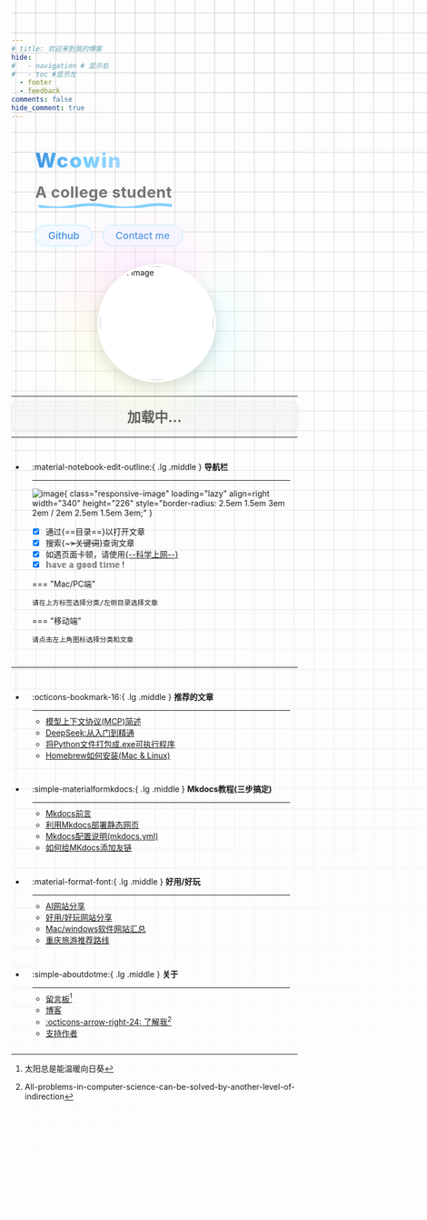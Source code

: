 ```yaml
---
# title: 欢迎来到我的博客
hide:
#   - navigation # 显示右
#   - toc #显示左
  - footer
  - feedback
comments: false
hide_comment: true
---
```

<!-- 在头部添加预加载关键资源 -->
<link rel="preload" href="https://pic4.zhimg.com/v2-a0456a5f527c1923f096759f2926012f_1440w.jpg" as="image" fetchpriority="high">
<link rel="preload" href="https://s1.imagehub.cc/images/2025/07/25/27c0e105ea7efbed5d046d3a8c303e9d.jpeg" as="image">
<!-- https://picx.zhimg.com/v2-fb22186d2490043435a72876950492f5_1440w.jpg -->
<!-- wcowin-header.html -->
<div class="wcowin-header-row">
  <!-- 左侧：文字内容 -->
  <div class="wcowin-header-text">
    <div class="wcowin-header-title">Wcowin</div>
    <div class="wcowin-header-subtitle">
      <span class="wcowin-header-subtitle-inner">
        A college student
        <svg width="280" height="18" class="wcowin-header-underline" xmlns="http://www.w3.org/2000/svg">
          <path d="M8,12 Q38,18 68,12 Q98,6 128,12 Q158,18 188,12 Q218,6 248,12 Q278,18 308,12"
            stroke="#6ecbff" stroke-width="5" fill="none"
            stroke-linecap="round" stroke-linejoin="round"
            style="filter: blur(0.2px); opacity: 0.85;" />
        </svg>
      </span>
    </div>
    <!-- <div class="wcowin-header-motto">Free and diffuse</div> -->
    <div class="wcowin-header-btns">
      <a href="https://github.com/Wcowin" target="_blank" class="wcowin-header-btn">Github</a>
      <a href="mailto:wcowin@qq.com" class="wcowin-header-btn">Contact me</a>
    </div>
  </div>
  <!-- 右侧：头像及光辉 -->
  <div class="wcowin-header-avatar">
    <div class="flip-glow-ultimate">
      <div class="flip-glow-ultimate-glow"></div>
      <div class="flip-glow-ultimate-imgs">
        <img src="https://pic4.zhimg.com/v2-a0456a5f527c1923f096759f2926012f_1440w.jpg" alt="Back Image" class="flip-glow-ultimate-back" loading="eager" fetchpriority="high" width="280" height="280">
        <img src="https://s1.imagehub.cc/images/2025/07/25/27c0e105ea7efbed5d046d3a8c303e9d.jpeg" alt="Front Image" class="flip-glow-ultimate-front" loading="lazy" width="280" height="280">
      </div>
    </div>
  </div>
</div>

<!-- 移动端显示的标语 -->
<div class="mobile-motto">
  <h1>循此苦旅 以达星辰</h1>
</div>

<style>
/* ====== 布局主容器 ====== */
.wcowin-header-row {
  display: flex;
  align-items: center;
  justify-content: center;
  gap: 64px;
  margin: 48px 0 32px 0;
  flex-wrap: wrap;
  min-height: 320px;
}

/* ====== 左侧文字区 ====== */
.wcowin-header-text {
  display: flex;
  flex-direction: column;
  align-items: flex-start;
  min-width: 260px;
  max-width: 420px;
  flex: 1 1 320px;
  padding: 0 8px;
}

.wcowin-header-title {
  font-size: 3.2rem;
  /* font-family: 'LXGW WenKai', 'Segoe UI', 'PingFang SC', 'Hiragino Sans', Arial, sans-serif; */
  font-weight: 800;
  letter-spacing: 2px;
  margin-bottom: 18px;
  background: linear-gradient(to right, #3a8dde, #6ecbff, #a2d8ff);
  -webkit-background-clip: text;
  -webkit-text-fill-color: transparent;
  background-clip: text;
  text-fill-color: transparent;
  display: flex;
  align-items: center;
  text-shadow: 0 2px 10px rgba(106, 203, 255, 0.13);
}

.wcowin-header-subtitle {
  font-size: 1.7rem;
  font-weight: bold;
  color: #222;
  position: relative;
  margin-bottom: 22px;
  /* font-family: 'LXGW WenKai', 'Segoe UI', 'PingFang SC', Arial, sans-serif; */
  line-height: 1.3;
  display: flex;
  flex-direction: column;
  align-items: flex-start;
  white-space: nowrap; /* 防止文本换行 */
}

.wcowin-header-subtitle-inner {
  color: #757575;
  position: relative;
  display: inline-block;
  padding-bottom: 10px;
  letter-spacing: 0.5px;
  white-space: nowrap; /* 确保文本不会换行 */
  width: auto; /* 确保宽度自适应内容 */
}

/* Safari特定修复 */
@media not all and (min-resolution:.001dpcm) { 
  @supports (-webkit-appearance:none) {
    .wcowin-header-subtitle-inner {
      display: inline-block;
      width: auto !important;
      min-width: 280px; /* 确保足够宽度容纳文本 */
    }
  }
}

/* 添加深色模式的文字颜色适配 - 更强烈的对比度 */
@media (prefers-color-scheme: dark) {
  .wcowin-header-subtitle {
    color: #757575;
  }
  
  .wcowin-header-subtitle-inner {
    color: #757575;
    text-shadow: 0 2px 4px rgba(0, 0, 0, 0.5) !important; /* 增强阴影 */
  }
  
  .wcowin-header-motto {
    color: #d0d0d0 !important; /* 更亮的灰色 */
  }
  
  /* 确保SVG波浪线在深色模式下可见 */
  .wcowin-header-underline path {
    stroke: #6ecbff !important; /* 确保波浪线颜色鲜明 */
    opacity: 1 !important;
  }
}

.wcowin-header-underline {
  position: absolute;
  left: 0;
  bottom: 0;
  pointer-events: none;
}

.wcowin-header-motto {
  /* font-family: 'LXGW WenKai', sans-serif; */
  font-size: 1.2rem;
  color: #757575;
  letter-spacing: 1px;
  font-weight: 500;
  margin-bottom: 22px;
  opacity: 0.92;
}

.wcowin-header-btns {
  display: flex;
  gap: 18px;
  margin-top: 8px;
}

.wcowin-header-btn {
  display: inline-block;
  padding: 7px 22px;
  font-size: 1.08rem;
  font-weight: 500;
  color: #3a8dde;
  background: #f5faff;
  border: 1.5px solid #b6eaff;
  border-radius: 24px;
  text-decoration: none;
  transition: background 0.2s, color 0.2s, border 0.2s;
  box-shadow: 0 2px 8px rgba(106, 203, 255, 0.07);
}
.wcowin-header-btn:hover {
  background: #e6f4ff;
  color: #222;
  border-color: #3a8dde;
}

/* 夜间模式按钮样式 */
@media (prefers-color-scheme: dark) {
  .wcowin-header-btn {
    color: #6ecbff;
    background: rgba(30, 41, 59, 0.8);
    border-color: rgba(110, 203, 255, 0.4);
    box-shadow: 0 2px 8px rgba(106, 203, 255, 0.1);
  }
  
  .wcowin-header-btn:hover {
    background: rgba(110, 203, 255, 0.15);
    color: #ffffff;
    border-color: #6ecbff;
  }
}

/* 为使用 data-md-color-scheme 的主题添加支持 */
[data-md-color-scheme="slate"] .wcowin-header-btn {
  color: #6ecbff;
  background: rgba(30, 41, 59, 0.8);
  border-color: rgba(110, 203, 255, 0.4);
  box-shadow: 0 2px 8px rgba(106, 203, 255, 0.1);
}

[data-md-color-scheme="slate"] .wcowin-header-btn:hover {
  background: rgba(110, 203, 255, 0.15);
  color: #ffffff;
  border-color: #6ecbff;
}

/* ====== 右侧头像区 ====== */
.wcowin-header-avatar {
  display: flex;
  align-items: center;
  justify-content: center;
  min-width: 240px;
  flex: 0 0 280px;
}

.flip-glow-ultimate {
  position: relative;
  width: 280px;
  height: 280px;
  margin: 0 auto;
  display: flex;
  align-items: center;
  justify-content: center;
}

.flip-glow-ultimate-glow {
  position: absolute;
  top: 50%; left: 50%;
  transform: translate(-50%, -50%);
  width: 320px; height: 320px; /* 从360px减小到320px */
  border-radius: 50%;
  pointer-events: none;
  z-index: 0;
  background:
    radial-gradient(circle at 60% 40%, rgba(255,255,255,0.25) 0%, rgba(255,255,255,0.08) 60%, transparent 100%),
    conic-gradient(from 0deg,
      #ff9edb 0%, #a2d8ff 20%, #a8ffb0 40%, #fff5a8 60%, #ffb0b0 80%, #ff9edb 100%
    );
  filter: blur(50px) brightness(1.1) saturate(1.2); /* 减小模糊半径和亮度 */
  opacity: 0.85; /* 降低不透明度 */
  animation: 
    glow-ultimate-rotate 15s linear infinite, 
    glow-ultimate-breath 5s ease-in-out infinite alternate,
    glow-ultimate-hue 25s linear infinite;
}

@keyframes glow-ultimate-rotate {
  0% { background-position: 0% 50%; }
  100% { background-position: 100% 50%; }
}
@keyframes glow-ultimate-breath {
  0% { opacity: 0.7; filter: blur(50px) brightness(1.05) saturate(1.1); transform: translate(-50%, -50%) scale(0.92);}
  50% { opacity: 0.85; filter: blur(55px) brightness(1.15) saturate(1.25); transform: translate(-50%, -50%) scale(1.0);}
  100% { opacity: 0.7; filter: blur(50px) brightness(1.05) saturate(1.1); transform: translate(-50%, -50%) scale(0.92);}
}

/* 为深色模式添加特定的光辉调整 */
@media (prefers-color-scheme: dark) {
  .flip-glow-ultimate-glow {
    width: 300px; height: 300px; /* 在深色模式下进一步减小 */
    filter: blur(45px) brightness(0.95) saturate(1.1); /* 降低亮度 */
    opacity: 0.75; /* 降低不透明度 */
  }
  
  @keyframes glow-ultimate-breath {
    0% { opacity: 0.65; filter: blur(45px) brightness(0.9) saturate(1.0); transform: translate(-50%, -50%) scale(0.9);}
    50% { opacity: 0.75; filter: blur(50px) brightness(1.0) saturate(1.15); transform: translate(-50%, -50%) scale(0.98);}
    100% { opacity: 0.65; filter: blur(45px) brightness(0.9) saturate(1.0); transform: translate(-50%, -50%) scale(0.9);}
  }
}

@keyframes glow-ultimate-hue {
  0% { filter: blur(60px) brightness(1.2) saturate(1.3) hue-rotate(0deg); }
  50% { filter: blur(60px) brightness(1.2) saturate(1.3) hue-rotate(20deg); }
  100% { filter: blur(60px) brightness(1.2) saturate(1.3) hue-rotate(0deg); }
}

.flip-glow-ultimate-imgs {
  position: relative;
  width: 280px;
  height: 280px;
  perspective: 1200px;
  z-index: 2;
}
.flip-glow-ultimate-imgs img {
  position: absolute;
  top: 0; left: 0;
  width: 100%; height: 100%;
  object-fit: cover;
  border-radius: 50%;
  border: 4px solid #fff;
  box-shadow: 0 8px 24px rgba(14, 30, 37, 0.15), 0 0 0 1px rgba(255, 255, 255, 0.2);
  backface-visibility: hidden;
  transition: transform 1.2s cubic-bezier(.4,2,.6,1), box-shadow 0.3s ease;
  background: #fff;
}
.flip-glow-ultimate-imgs img.flip-glow-ultimate-back {
  z-index: 1;
  transform: rotateY(0deg);
}
.flip-glow-ultimate-imgs img.flip-glow-ultimate-front {
  z-index: 0;
  transform: rotateY(180deg);
}
.flip-glow-ultimate-imgs:hover img.flip-glow-ultimate-back {
  transform: rotateY(180deg);
  z-index: 2;
  box-shadow: 0 12px 32px rgba(14, 30, 37, 0.25);
}
.flip-glow-ultimate-imgs:hover img.flip-glow-ultimate-front {
  transform: rotateY(0deg);
  z-index: 3;
  box-shadow: 0 12px 32px rgba(14, 30, 37, 0.25);
}

/* ====== 响应式布局 ====== */
@media (max-width: 1100px) {
  .wcowin-header-row {
    gap: 32px;
  }
  .wcowin-header-title {
    font-size: 2.2rem;
  }
  .flip-glow-ultimate,
  .flip-glow-ultimate-imgs {
    width: 200px;
    height: 200px;
  }
  .flip-glow-ultimate-glow {
    width: 260px;
    height: 260px;
  }
}
@media (max-width: 700px) {
  .wcowin-header-row {
    flex-direction: column-reverse;
    gap: 0px; /* 减少到最小间距 */
    min-height: unset;
    margin: 12px 0 12px 0; /* 减小上下边距 */
  }
  .wcowin-header-text {
    align-items: center;
    text-align: center;
    max-width: 98vw;
    margin-top: -10px; /* 添加负边距拉近与头像的距离 */
  }
  .wcowin-header-avatar {
    margin-bottom: 0px; /* 移除底部间距 */
  }
  .wcowin-header-title {
    margin-bottom: 12px; /* 减小标题下方间距 */
  }
  .wcowin-header-subtitle {
    margin-bottom: 16px; /* 减小副标题下方间距 */
  }
  .wcowin-header-motto {
    margin-bottom: 16px; /* 减小座右铭下方间距 */
  }
  
  /* 调整头像大小，使其在移动端更小 */
  .flip-glow-ultimate,
  .flip-glow-ultimate-imgs {
    width: 220px;
    height: 220px;
  }
  .flip-glow-ultimate-glow {
    width: 220px;
    height: 220px;
  }
}
/* 添加一个额外的样式类，可以直接应用到元素上 */
.dark-visible-text {
  color: #ffffff !important;
  text-shadow: 0 2px 4px rgba(0, 0, 0, 0.5) !important;
}

/* 移动端样式 */
.mobile-motto {
  display: none;
  text-align: center;
  padding: 15px 0;
  margin: 10px 0;
}

.mobile-motto h1 {
  font-size: 1.8rem;
  color: #757575;
  /* font-family: 'LXGW WenKai', 'Segoe UI', 'PingFang SC', Arial, sans-serif; */
  font-weight: 500;
  margin: 0;
}

@media (max-width: 700px) {
  /* 隐藏原有头部 */
  .wcowin-header-row {
    display: none !important;
  }
  
  /* 显示移动端标语 */
  .mobile-motto {
    display: block;
  }
}
</style>


<!-- 移除这个换行符，它会产生额外的空间 -->
<!-- <br class="desktop-only"/> -->

<!-- 修改分隔线上下的间距 -->
<style>
/* 默认显示换行 */
/* .desktop-only {
  display: none; 
} */

/* 减少分隔线的边距 */
hr {
  margin: 0.5rem 0 !important;
}

/* 减少卡片网格的间距 */
.grid.cards {
  margin-top: 0 !important;
  margin-bottom: 0 !important;
}

/* 减少卡片内部的间距 */
.grid.cards > ul > li {
  padding: 0.8rem !important;
}

/* 减少卡片之间的间距 */
.grid.cards > ul {
  gap: 0.5rem !important;
}

/* 减少问候框的边距 */
#greeting {
  margin-bottom: 10px !important;
  padding: 8px !important;
}
</style>

---

<div id="greeting" class="greeting-container">
  <span id="greeting-text" class="greeting-text">加载中...</span>
</div>

<style>
  .greeting-container {
    text-align: center;
    margin-bottom: 20px;
    padding: 15px;
    border-radius: 10px;
    background-color: rgba(240, 240, 240, 0.5);
    border: 1px solid rgba(200, 200, 200, 0.3);
    box-shadow: 0 2px 10px rgba(0, 0, 0, 0.05);
    transition: all 0.3s ease;
  }
  
  .greeting-text {
    font-size: 1.5rem;
    font-weight: bold;
    color: #555;
    /* font-family: 'LXGW WenKai', sans-serif; */
    /* 添加最小高度避免布局抖动 */
    min-height: 1.5rem;
  }
  
  /* 夜间模式适配 */
  [data-md-color-scheme="slate"] .greeting-container {
    background-color: rgba(30, 41, 59, 0.6);
    border-color: rgba(80, 100, 140, 0.2);
    box-shadow: 0 2px 10px rgba(0, 0, 0, 0.15);
  }
  
  [data-md-color-scheme="slate"] .greeting-text {
    color: #e0e0e0;
  }
  
  /* 响应式调整 */
  @media (max-width: 768px) {
    .greeting-container {
      padding: 10px;
      margin-bottom: 15px;
    }
    
    .greeting-text {
      font-size: 1.3rem;
    }
  }
</style>

<script>
  // 优化的问候函数
  function updateGreeting() {
    const greetingElement = document.getElementById('greeting-text');
    if (!greetingElement) {
      // 如果元素不存在，延迟重试
      setTimeout(updateGreeting, 100);
      return;
    }

    const hour = new Date().getHours();
    let greeting;
    
    if (hour >= 0 && hour < 5) {
      greeting = "夜深了，注意休息 🌙";
    } else if (hour >= 5 && hour < 7) {
      greeting = "早安，新的一天开始啦 🌅";
    } else if (hour >= 7 && hour < 9) {
      greeting = "早上好，开始美好的一天 ☀️";
    } else if (hour >= 9 && hour < 11) {
      greeting = "上午好，保持专注 ✨";
    } else if (hour >= 11 && hour < 13) {
      greeting = "中午好，该休息一下了 🍲";
    } else if (hour >= 13 && hour < 15) {
      greeting = "午后时光，继续加油 ☕";
    } else if (hour >= 15 && hour < 18) {
      greeting = "下午好，别忘了喝水 🌤️";
    } else if (hour >= 18 && hour < 20) {
      greeting = "傍晚好，放松一下吧 🌆";
    } else if (hour >= 20 && hour < 22) {
      greeting = "晚上好，享受宁静时光 🌃";
    } else {
      greeting = "夜深了，早点休息哦 🌠";
    }
    
    greetingElement.textContent = greeting;
  }

  // 多重保险的初始化
  if (document.readyState === 'loading') {
    document.addEventListener('DOMContentLoaded', updateGreeting);
  } else {
    // DOM 已经加载完成
    updateGreeting();
  }

  // 额外的后备方案
  if (document.getElementById('greeting-text')) {
    updateGreeting();
  } else {
    // 如果元素还没有加载，等待一下
    setTimeout(updateGreeting, 200);
  }
</script>

---

<div class="grid cards" markdown>

-   :material-notebook-edit-outline:{ .lg .middle } __导航栏__

    ---
    ![image](https://pic1.zhimg.com/80/v2-b9ae6898d33359da6be815bf60626af2_1440w.webp?source=2c26e567){ class="responsive-image" loading="lazy" align=right width="340" height="226" style="border-radius: 2.5em 1.5em 3em 2em / 2em 2.5em 1.5em 3em;" }

    - [x] 通过{==目录==}以打开文章
    - [x] 搜索{~~~>关键词~~}查询文章
    - [x] 如遇页面卡顿，请使用[{--科学上网--}](blog/technique%20sharing/kexue.md)
    - [x] 𝕙𝕒𝕧𝕖 𝕒 𝕘𝕠𝕠𝕕 𝕥𝕚𝕞𝕖 !  

    === "Mac/PC端"

        请在上方标签选择分类/左侧目录选择文章

    === "移动端"

        请点击左上角图标选择分类和文章
    
</div>
<style>
    @media only screen and (max-width: 768px) {
        .responsive-image {
            display: none;
        }
    }
</style>


***  


<div class="grid cards" markdown>

-   :octicons-bookmark-16:{ .lg .middle } __推荐的文章__

    ---

    - [模型上下文协议(MCP)简述](develop/AI/mcp.md)
    - [DeepSeek:从入门到精通](develop/deepseek.md)
    - [将Python文件打包成.exe可执行程序](blog/py/python.md)
    - [Homebrew如何安装(Mac & Linux)](blog/Mac/homebrew.md) 
    
-   :simple-materialformkdocs:{ .lg .middle } __Mkdocs教程(三步搞定)__

    ---
    
    - [Mkdocs前言](blog/Mkdocs/mkfirst.md)
    - [利用Mkdocs部署静态网页](blog/Mkdocs/mkdocs1.md)
    - [Mkdocs配置说明(mkdocs.yml)](blog/Mkdocs/mkdocs2.md)   
    - [如何给MKdocs添加友链](blog/Mkdocs/linktech.md)


-   :material-format-font:{ .lg .middle } __好用/好玩__

    ---

    - [AI网站分享](develop/AI.md)
    - [好用/好玩网站分享](blog/Webplay.md)
    - [Mac/windows软件网站汇总](blog/macsoft.md)
    - [重庆旅游推荐路线](trip/InCQ/CQ.md)
    
-   :simple-aboutdotme:{ .lg .middle } __关于__

    ---

    - [留言板](waline.md)[^Knowing-that-loving-you-has-no-ending] 
    - [博客](blog/index.md)
    - [:octicons-arrow-right-24: 了解我](about/geren.md)[^see-how-much-I-love-you]
    - [支持作者](about/zcw.md) 
</div>


[^Knowing-that-loving-you-has-no-ending]:太阳总是能温暖向日葵  
[^see-how-much-I-love-you]:All-problems-in-computer-science-can-be-solved-by-another-level-of-indirection



<!--  
____    __    ____  ______   ______   ____    __    ____  __  .__   __. 
\   \  /  \  /   / /      | /  __  \  \   \  /  \  /   / |  | |  \ |  | 
 \   \/    \/   / |  ,----'|  |  |  |  \   \/    \/   /  |  | |   \|  | 
  \            /  |  |     |  |  |  |   \            /   |  | |  . `  | 
   \    /\    /   |  `----.|  `--'  |    \    /\    /    |  | |  |\   | 
    \__/  \__/     \______| \______/      \__/  \__/     |__| |__| \__| 
-->



<!-- 发邮件(1) 微信(2) MKdocs视频教程(3)
{ .annotate }

1. 点击右下角[:material-email:](mailto:<wangkewen821@gmail.com>)即可发送邮件.
2. TEL:18939533255(微信号)
3. 点击右下角[:simple-bilibili:](https://space.bilibili.com/1407028951/lists/4566631?type=series)图标查看视频教程. -->


<style>
.md-grid {
  max-width: 1220px;
}
</style>


<style>
body {
  position: relative; /* 确保 body 元素的 position 属性为非静态值 */
}

body::before {
  --size: 35px; /* 调整网格单元大小 */
  --line: color-mix(in hsl, canvasText, transparent 80%); /* 调整线条透明度 */
  content: '';
  height: 100vh;
  /* width: 100%; */
  width: 100vw;
  position: absolute; /* 修改为 absolute 以使其随页面滚动 */
  background: linear-gradient(
        90deg,
        var(--line) 1px,
        transparent 1px var(--size)
      )
      50% 50% / var(--size) var(--size),
    linear-gradient(var(--line) 1px, transparent 1px var(--size)) 50% 50% /
      var(--size) var(--size);
  -webkit-mask: linear-gradient(-20deg, transparent 50%, white);
          mask: linear-gradient(-20deg, transparent 50%, white);
  top: 0;
  transform-style: flat;
  pointer-events: none;
  z-index: -1;
}

@media (max-width: 768px) {
  body::before {
    display: none; /* 在手机端隐藏网格效果 */
  }
}
</style>

<!-- 
  将所有页面级脚本和元数据统一放置在这里 
-->
<head> 
  <!-- Umami Analytics -->
  <script defer src="https://cloud.umami.is/script.js" data-website-id="061b4dea-9b7b-4ffa-9071-74cde70f3dfb"></script>
</head>
  <!-- Google Adsense -->
  <!-- <script async src="https://pagead2.googlesyndication.com/pagead/js/adsbygoogle.js?client=ca-pub-2327435979273742"
     crossorigin="anonymous"></script>
</head> -->

<!-- 
  Google Adsense 广告单元
  (如果需要，可以取消注释)
-->
<!-- 
<ins class="adsbygoogle"
    style="display:block"
    data-ad-client="ca-pub-2327435979273742"
    data-ad-slot="3702206121"
    data-ad-format="auto"
    data-full-width-responsive="true"></ins>
<script>
    (adsbygoogle = window.adsbygoogle || []).push({});
</script>
-->

<!-- [timeline(./docs/timeline/timeindex.json)] -->

<!-- <script type="text/javascript">
    (function(c,l,a,r,i,t,y){
        c[a]=c[a]||function(){(c[a].q=c[a].q||[]).push(arguments)};
        t=l.createElement(r);t.async=1;t.src="https://www.clarity.ms/tag/"+i;
        y=l.getElementsByTagName(r)[0];y.parentNode.insertBefore(t,y);
    })(window, document, "clarity", "script", "sks5yth4qj");
</script> -->


<meta name="algolia-site-verification"  content="3CAAB2C27102AD08" />